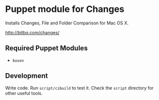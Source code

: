 # Puppet module for Changes

Installs Changes, File and Folder Comparison for Mac OS X.

http://bitbq.com/changes/

## Required Puppet Modules

* `boxen`

## Development

Write code. Run `script/cibuild` to test it. Check the `script`
directory for other useful tools.
